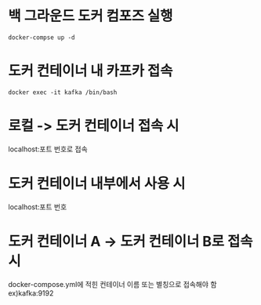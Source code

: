 # 백 그라운드 도커 컴포즈 실행

```
docker-compse up -d
```

# 도커 컨테이너 내 카프카 접속

```
docker exec -it kafka /bin/bash
```

# 로컬 -> 도커 컨테이너 접속 시
localhost:포트 번호로 접속

# 도커 컨테이너 내부에서 사용 시
localhost:포트 번호

# 도커 컨테이너 A -> 도커 컨테이너 B로 접속 시
docker-compose.yml에 적힌 컨테이너 이름 또는 별칭으로 접속해야 함
ex)kafka:9192
